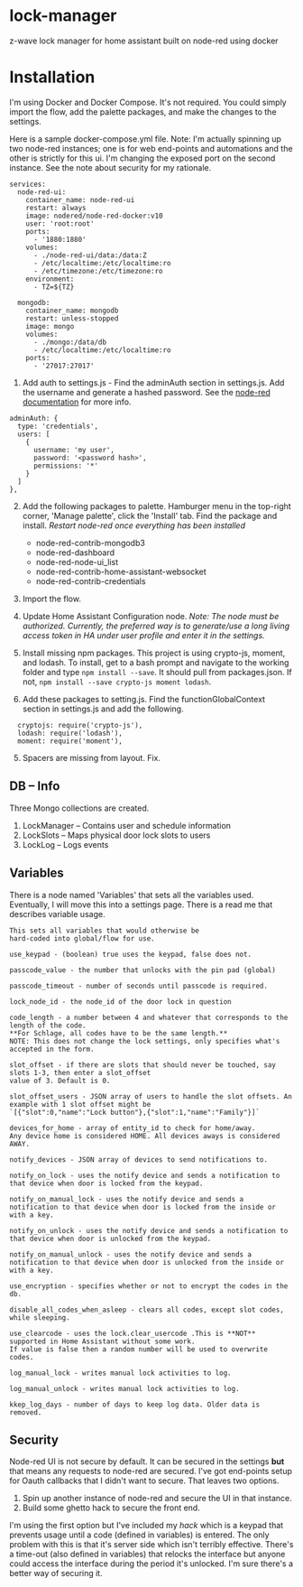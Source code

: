 # lock-manager
z-wave lock manager for home assistant built on node-red using docker

# Installation
I'm using Docker and Docker Compose. It's not required. You could simply import the flow, add the palette packages, and make the changes to the settings.

Here is a sample docker-compose.yml file. Note: I'm actually spinning up two node-red instances; one is for web end-points and automations and the other is strictly for this ui. I'm changing the exposed port on the second instance. See the note about security for my rationale.

```version: '3.6'
services:
  node-red-ui:
    container_name: node-red-ui
    restart: always
    image: nodered/node-red-docker:v10
    user: 'root:root'
    ports:
      - '1880:1880'
    volumes:
      - ./node-red-ui/data:/data:Z
      - /etc/localtime:/etc/localtime:ro
      - /etc/timezone:/etc/timezone:ro
    environment:
      - TZ=${TZ}
  
  mongodb:
    container_name: mongodb
    restart: unless-stopped
    image: mongo
    volumes:
      - ./mongo:/data/db
      - /etc/localtime:/etc/localtime:ro
    ports:
      - '27017:27017'
```

1. Add auth to settings.js - Find the adminAuth section in settings.js. Add the username and generate a hashed password. See the [node-red documentation](https://nodered.org/docs/user-guide/runtime/securing-node-red) for more info.
```
adminAuth: {
  type: 'credentials',
  users: [
    {
      username: 'my user',
      password: '<password hash>',
      permissions: '*'
    }
  ]
},
```

2. Add the following packages to palette. Hamburger menu in the top-right corner, 'Manage palette', click the 'Install' tab. Find the package and install. *Restart node-red once everything has been installed*
    -	node-red-contrib-mongodb3
    -	node-red-dashboard
    -	node-red-node-ui_list
    -	node-red-contrib-home-assistant-websocket
    -	node-red-contrib-credentials

3. Import the flow.
4. Update Home Assistant Configuration node. *Note: The node must be authorized. Currently, the preferred way is to generate/use a long living access token in HA under user profile and enter it in the settings.*
5. Install missing npm packages. This project is using crypto-js, moment, and lodash. To install, get to a bash prompt and navigate to the working folder and type `npm install --save`. It should pull from packages.json. If not, `npm install --save crypto-js moment lodash`.
6. Add these packages to setting.js. Find the functionGlobalContext section in settings.js and add the following.
  ```
    cryptojs: require('crypto-js'),
    lodash: require('lodash'),
    moment: require('moment'),
  ```
5. Spacers are missing from layout. Fix.

## DB – Info
Three Mongo collections are created.
1.	LockManager – Contains user and schedule information
2.	LockSlots – Maps physical door lock slots to users
3.	LockLog – Logs events

## Variables
There is a node named 'Variables' that sets all the variables used. Eventually, I will move this into a settings page. There is a read me that describes variable usage. 

```
This sets all variables that would otherwise be 
hard-coded into global/flow for use.

use_keypad - (boolean) true uses the keypad, false does not.

passcode_value - the number that unlocks with the pin pad (global)

passcode_timeout - number of seconds until passcode is required.

lock_node_id - the node_id of the door lock in question

code_length - a number between 4 and whatever that corresponds to the length of the code.
**For Schlage, all codes have to be the same length.**
NOTE: This does not change the lock settings, only specifies what's accepted in the form.

slot_offset - if there are slots that should never be touched, say slots 1-3, then enter a slot_offset
value of 3. Default is 0.

slot_offset_users - JSON array of users to handle the slot offsets. An example with 1 slot offset might be
`[{"slot":0,"name":"Lock button"},{"slot":1,"name":"Family"}]`

devices_for_home - array of entity_id to check for home/away. 
Any device home is considered HOME. All devices aways is considered AWAY.

notify_devices - JSON array of devices to send notifications to.

notify_on_lock - uses the notify device and sends a notification to that device when door is locked from the keypad.

notify_on_manual_lock - uses the notify device and sends a notification to that device when door is locked from the inside or with a key.

notify_on_unlock - uses the notify device and sends a notification to that device when door is unlocked from the keypad.

notify_on_manual_unlock - uses the notify device and sends a notification to that device when door is unlocked from the inside or with a key.

use_encryption - specifies whether or not to encrypt the codes in the db.

disable_all_codes_when_asleep - clears all codes, except slot codes, while sleeping. 

use_clearcode - uses the lock.clear_usercode .This is **NOT** supported in Home Assistant without some work.
If value is false then a random number will be used to overwrite codes.

log_manual_lock - writes manual lock activities to log.

log_manual_unlock - writes manual lock activities to log.

kkep_log_days - number of days to keep log data. Older data is removed.
```
## Security
Node-red UI is not secure by default. It can be secured in the settings **but** that means any requests to node-red are secured. I've got end-points setup for Oauth callbacks that I didn't want to secure. That leaves two options.

1. Spin up another instance of node-red and secure the UI in that instance.
2. Build some ghetto hack to secure the front end.

I'm using the first option but I've included my *hack* which is a keypad that prevents usage until a code (defined in variables) is entered. The only problem with this is that it's server side which isn't terribly effective. There's a time-out (also defined in variables) that relocks the interface but anyone could access the interface during the period it's unlocked. I'm sure there's a better way of securing it.
